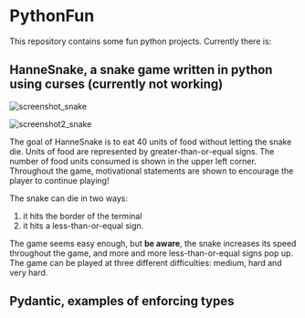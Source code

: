 # PythonFun

This repository contains some fun python projects. Currently there is:

## HanneSnake, a snake game written in python using curses (currently not working)

![screenshot_snake](https://user-images.githubusercontent.com/7837824/41191101-42a292dc-6be2-11e8-82a0-73f7bd56b9aa.png)

![screenshot2_snake](https://user-images.githubusercontent.com/7837824/41191183-7fd522d6-6be3-11e8-84fd-98d8f7a7bce6.png)

The goal of HanneSnake is to eat 40 units of food without letting the snake die. Units of food are represented by greater-than-or-equal signs. The number of food units consumed is shown in the upper left corner. Throughout the game, motivational statements are shown to encourage the player to continue playing!

The snake can die in two ways: 
1) it hits the border of the terminal
2) it hits a less-than-or-equal sign.

The game seems easy enough, but **be aware**, the snake increases its speed throughout the game, and more and more less-than-or-equal signs pop up. The game can be played at three different difficulties: medium, hard and very hard. 

## Pydantic, examples of enforcing types
